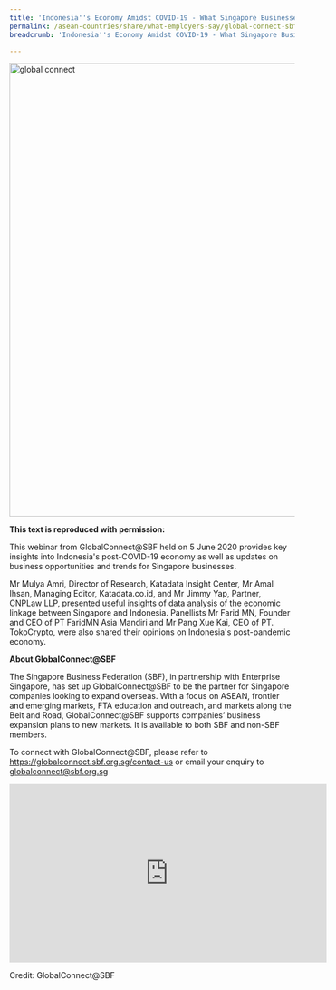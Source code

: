 ```yaml
---
title: 'Indonesia''s Economy Amidst COVID-19 - What Singapore Businesses Should Know'
permalink: /asean-countries/share/what-employers-say/global-connect-sbf/
breadcrumb: 'Indonesia''s Economy Amidst COVID-19 - What Singapore Businesses Should Know'

---
```



<img src="\images\asean-employers\sbf-indo.png" alt="global connect" style="width:800px;" />

**This text is reproduced with permission:** 

This webinar from GlobalConnect@SBF held on 5 June 2020 provides key insights into Indonesia's post-COVID-19 economy as well as updates on business opportunities and trends for Singapore businesses.

Mr Mulya Amri, Director of Research, Katadata Insight Center, Mr Amal Ihsan, Managing Editor, Katadata.co.id, and Mr Jimmy Yap, Partner, CNPLaw LLP, presented useful insights of data analysis of the economic linkage between Singapore and Indonesia. Panellists Mr Farid MN, Founder and CEO of PT FaridMN Asia Mandiri and Mr Pang Xue Kai, CEO of PT. TokoCrypto, were also shared their opinions on Indonesia's post-pandemic economy.

 

**About GlobalConnect@SBF**

The Singapore Business Federation (SBF), in partnership with Enterprise Singapore, has set up GlobalConnect@SBF to be the partner for Singapore companies looking to expand overseas. With a focus on ASEAN, frontier and emerging markets, FTA education and outreach, and markets along the Belt and Road, GlobalConnect@SBF supports companies’ business expansion plans to new markets. It is available to both SBF and non-SBF members.

To connect with GlobalConnect@SBF, please refer to <https://globalconnect.sbf.org.sg/contact-us> or email your enquiry to [globalconnect@sbf.org.sg](mailto:globalconnect@sbf.org.sg) 

<div class="bp-youtube">
<iframe width="560" height="315" src="https://www.youtube.com/embed/GuqrNelQ4G8" frameborder="0" allow="accelerometer; autoplay; encrypted-media; gyroscope; picture-in-picture" allowfullscreen></iframe>
</div> 

Credit: GlobalConnect@SBF